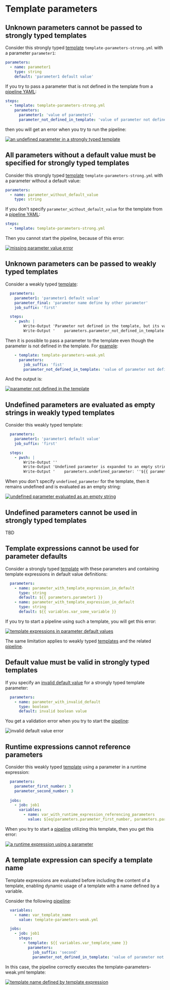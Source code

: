 # Template parameters

## Unknown parameters cannot be passed to strongly typed templates

Consider this strongly typed [template](https://github.com/JakubLinhart/AzureDevOpsBattlefield/blob/9ecd2d4b62ecbcca416f5729238c2aca64e619c5/pipelines/template-parameters-strong.yml) `template-parameters-strong.yml` with a parameter `parameter1`:

```yaml
parameters:
  - name: parameter1
    type: string
    default: 'parameter1 default value'
```

If you try to pass a parameter that is not defined in the template from a [pipeline YAML](https://github.com/JakubLinhart/AzureDevOpsBattlefield/blob/9ecd2d4b62ecbcca416f5729238c2aca64e619c5/pipelines/template-parameters-unknown-parameter-invalid.yml):

```yaml
steps:
  - template: template-parameters-strong.yml
    parameters:
      parameter1: 'value of parameter1'
      parameter_not_defined_in_template: 'value of parameter not defined in template'
```

then you will get an error when you try to run the pipeline:

[![an undefined parameter in a strongly typed template](images/template-parameters-unknown-parameter-output.png)](https://dev.azure.com/linj/AzureDevOpsBattleground/_build?definitionId=17&_a=summary) 

## All parameters without a default value must be specified for strongly typed templates

Consider this strongly typed [template](https://github.com/JakubLinhart/AzureDevOpsBattlefield/blob/5ba2104901341953f6e44041d0869ba6680aece2/pipelines/template-parameters-strong.yml) `template-parameters-strong.yml` with a parameter without a default value:

```yaml
parameters:
  - name: parameter_without_default_value
    type: string
```

If you don't specify `parameter_without_default_value` for the template from a [pipeline YAML](https://github.com/JakubLinhart/AzureDevOpsBattlefield/blob/main/pipelines/template-parameters-without-value-invalid.yml):

```yaml
steps:
  - template: template-parameters-strong.yml
```

Then you cannot start the pipeline, because of this error:

[![missing parameter value error](images/template-parameters-missing-parameter-value-error.png)](https://dev.azure.com/linj/AzureDevOpsBattleground/_build?definitionId=18&_a=summary)

## Unknown parameters can be passed to weakly typed templates

Consider a weakly typed [template](https://github.com/JakubLinhart/AzureDevOpsBattlefield/blob/8c84e1fc906578dc5a9a40c6ad4ed4b80576bca5/pipelines/template-parameters-weak.yml):

```yaml
  parameters:
    parameter1: 'parameter1 default value'
    parameter_final: 'parameter name define by other parameter'
    job_suffix: 'first'

  steps:
    - pwsh: |
        Write-Output 'Parameter not defined in the template, but its value is specified as a template argument.'
        Write-Output '    parameters.parameter_not_defined_in_template: ''${{ parameters.parameter_not_defined_in_template }}'''
```

Then it is possible to pass a parameter to the template even though the parameter is not defined in the template. For [example](https://github.com/JakubLinhart/AzureDevOpsBattlefield/blob/77e1e2854686fa6e83e174a5bca09f0e8bf4aef2/pipelines/template-parameters.yml#L28):

```yaml
    - template: template-parameters-weak.yml
      parameters:
        job_suffix: 'fist'
        parameter_not_defined_in_template: 'value of parameter not defined in the template'
```

And the output is:

[![parameter not defined in the template](images/template-parameters-not-defined-in-template-output.png)](https://dev.azure.com/linj/AzureDevOpsBattleground/_build/results?buildId=315&view=logs&j=639dafd1-9d08-5ba3-6aa9-ec5498121476&t=24face41-f372-5a6c-3571-dd84dc13970b&l=16)

## Undefined parameters are evaluated as empty strings in weakly typed templates

Consider this weakly typed template:

```yaml
  parameters:
    parameter1: 'parameter1 default value'
    job_suffix: 'first'

  steps:
    - pwsh: |
        Write-Output ''
        Write-Output 'Undefined parameter is expanded to an empty string.'
        Write-Output '    parameters.undefined_parameter: ''${{ parameters.undefined_parameter }}'''
```

When you don't specify `undefined_parameter` for the template, then it remains undefined and is evaluated as an empty string:

[![undefined parameter evaluated as an empty string](images/template-parameters-weak-undefined-parameter-output.png)](https://dev.azure.com/linj/AzureDevOpsBattleground/_build/results?buildId=315&view=logs&j=639dafd1-9d08-5ba3-6aa9-ec5498121476&t=24face41-f372-5a6c-3571-dd84dc13970b&l=18)

## Undefined parameters cannot be used in strongly typed templates

TBD

## Template expressions cannot be used for parameter defaults

Consider a strongly typed [template](https://github.com/JakubLinhart/AzureDevOpsBattlefield/blob/104d84b7a8599073912138ab33db3f72fedc3702/pipelines/template-parameters-strong-default-with-expression-invalid-template.yml) with these parameters and containing template expressions in default value definitions:

```yaml
  parameters:
    - name: parameter_with_template_expression_in_default
      type: string
      default: ${{ parameters.parameter1 }}
    - name: parameter_with_template_expression_in_default
      type: string
      default: ${{ variables.var_some_variable }}
```

If you try to start a pipeline using such a template, you will get this error:

[![template expressions in parameter default values](images/template-parameters-strong-default-with-expression-invalid-error.png)](https://dev.azure.com/linj/AzureDevOpsBattleground/_build?definitionId=19&_a=summary)

The same limitation applies to weakly typed [templates](https://github.com/JakubLinhart/AzureDevOpsBattlefield/blob/main/pipelines/template-parameters-weak-default-with-expression-invalid-template.yml) and the related [pipeline](https://dev.azure.com/linj/AzureDevOpsBattleground/_build?definitionId=20&_a=summary).

## Default value must be valid in strongly typed templates

If you specify an [invalid default value](https://github.com/JakubLinhart/AzureDevOpsBattlefield/blob/5af8c3b0ee84d8c2a1de858df43dcb13edaa4d06/pipelines/template-parameters-strong-invalid-default-template-invalid.yml#L1C1-L4C35) for a strongly typed template parameter:

```yaml
  parameters:
    - name: parameter_with_invalid_default
      type: boolean
      default: invalid boolean value
```

You get a validation error when you try to start the [pipeline](https://linj.visualstudio.com/AzureDevOpsBattleground/_build?definitionId=38&_a=summary):

![invalid default value error](images/template-parameters-strong-invalid-default-invalid-error.png)

## Runtime expressions cannot reference parameters

Consider this weakly typed [template](https://github.com/JakubLinhart/AzureDevOpsBattlefield/blob/55beb685f924d546a0cb58130dfea3d000e35c29/pipelines/template-parameters-weak-runtime-expression-with-parameter-invalid-template.yml) using a parameter in a runtime expression:

```yaml
  parameters:
    parameter_first_number: 3
    parameter_second_number: 3
  
  jobs:
    - job: job1
      variables:
        - name: var_with_runtime_expression_referencing_parameters
          value: $[eq(parameters.parameter_first_number, parameters.parameter_second_number)]
```

When you try to start a [pipeline](https://dev.azure.com/linj/AzureDevOpsBattleground/_build?definitionId=21&_a=summary) utilizing this template, then you get this error:

[![a runtime expression using a parameter](images/template-parameters-weak-runtime-expression-with-parameter-error.png)](https://dev.azure.com/linj/AzureDevOpsBattleground/_build/results?buildId=305&view=results)

## A template expression can specify a template name

Template expressions are evaluated before including the content of a template, enabling dynamic usage of a template with a name defined by a variable.

Consider the following [pipeline](https://github.com/JakubLinhart/AzureDevOpsBattlefield/blob/3e1dc5cef42bc9e587294adfdd9ab6ea3dfc0926/pipelines/template-parameters.yml#L30):

```yaml
  variables:
    - name: var_template_name
      value: template-parameters-weak.yml

  jobs:
    - job: job1
      steps:
        - template: ${{ variables.var_template_name }}
          parameters:
            job_suffix: 'second'
            parameter_not_defined_in_template: 'value of parameter not defined in template'
```

In this case, the pipeline correctly executes the template-parameters-weak.yml template:

[![template name defined by template expression](images/template-parameters-expression-as-template-name.png)](https://dev.azure.com/linj/AzureDevOpsBattleground/_build/results?buildId=308&view=logs&j=22c52269-d8a2-54ec-0d9c-8f4cb7759146&t=16dbadd7-cbd8-5619-9edd-8ba5df7dae3a&l=12)
